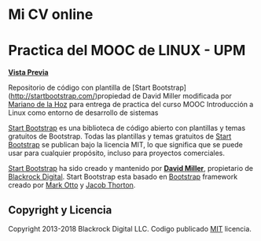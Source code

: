 # Mi CV online

# Practica del MOOC de LINUX - UPM

**[Vista Previa](https://marianodelahoz.github.io/)**

Repositorio de código con plantilla de [Start Bootstrap] (http://startbootstrap.com/)propiedad de David Miller modificada por [Mariano de la Hoz](http://marianodela.hol.es) para entrega de practica del curso MOOC Introducción a Linux como entorno de desarrollo de sistemas

[Start Bootstrap](http://startbootstrap.com/) es una biblioteca de código abierto con plantillas y temas gratuitos de Bootstrap. Todas las plantillas y temas gratuitos de [Start Bootstrap](http://startbootstrap.com/) se publican bajo la licencia MIT, lo que significa que se puede usar para cualquier propósito, incluso para proyectos comerciales.

[Start Bootstrap](http://startbootstrap.com/) ha sido creado y mantenido por **[David Miller](http://davidmiller.io/)**, propietario de [Blackrock Digital](http://blackrockdigital.io/).
Start Bootstrap esta basado en [Bootstrap](http://getbootstrap.com/) framework creado por [Mark Otto](https://twitter.com/mdo) y [Jacob Thorton](https://twitter.com/fat).

## Copyright y Licencia

Copyright 2013-2018 Blackrock Digital LLC. Codigo publicado [MIT](https://github.com/BlackrockDigital/startbootstrap-resume/blob/gh-pages/LICENSE) licencia.

